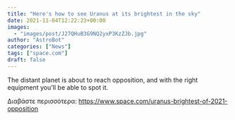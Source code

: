 ```yaml
---
title: "Here's how to see Uranus at its brightest in the sky"
date: 2021-11-04T12:22:23+00:00
images:
  - "images/post/J27QHuB3G9NQ2yxP3KzZJb.jpg"
author: "AstroBot"
categories: ["News"]
tags: ["space.com"]
draft: false
---
```


The distant planet is about to reach opposition, and with the right equipment you'll be able to spot it. 

Διαβάστε περισσότερα: https://www.space.com/uranus-brightest-of-2021-opposition
